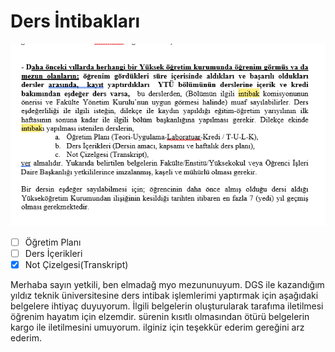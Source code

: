 # Ders İntibakları

![](../.gitbook/assets/image%20%286%29.png)

* [ ] Öğretim Planı
* [ ] Ders İçerikleri
* [x] Not Çizelgesi\(Transkript\)

Merhaba sayın yetkili, ben elmadağ myo mezununuyum. DGS ile kazandığım yıldız teknik üniversitesine ders intibak işlemlerimi yaptırmak için aşağıdaki belgelere ihtiyaç duyuyorum. İlgili belgelerin oluşturularak  tarafıma iletilmesi öğrenim hayatım için elzemdir. sürenin kısıtlı olmasından ötürü belgelerin kargo ile iletilmesini umuyorum. ilginiz için teşekkür ederim gereğini arz ederim. 

